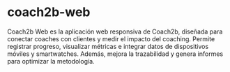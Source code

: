 # coach2b-web
Coach2b Web es la aplicación web responsiva de Coach2b, diseñada para conectar coaches con clientes y medir el impacto del coaching. Permite registrar progreso, visualizar métricas e integrar datos de dispositivos móviles y smartwatches. Además, mejora la trazabilidad y genera informes para optimizar la metodología.
